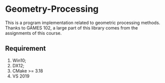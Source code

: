 # Geometry-Processing

This is a program implementation related to geometric processing methods.
Thanks to GAMES 102, a large part of this library comes from the assignments of this course.

## Requirement

1. Win10;
2. DX12;
3. CMake >= 3.18
4. VS 2019
